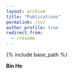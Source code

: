 ```yaml
---
layout: archive
title: "Publications"
permalink: /cv/
author_profile: true
redirect_from:
  - /resume
---
```


{% include base_path %}


**Bin He**
